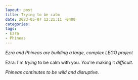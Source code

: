 ```yaml
---
layout: post
title: Trying to be calm
date: 2023-05-07 12:21:11 -0400
categories:
tags:
- Ezra
- Phineas
---
```


_Ezra and Phineas are building a large, complex LEGO project_

Ezra: I'm _trying_ to be calm with you. You're making it _difficult_.

_Phineas continutes to be wild and disruptive._
